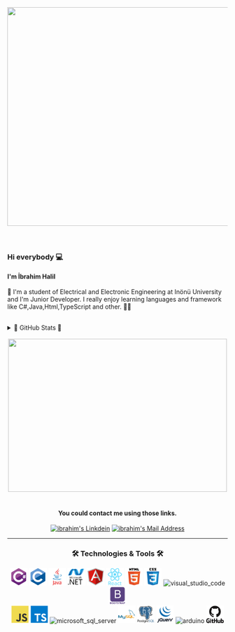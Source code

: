 
<div align="center">
  <a><img src="https://i.pinimg.com/originals/2b/a7/f8/2ba7f879fb94c9bebe5bff9da7dfbab7.gif" alt="" border="0" width="1000" height="500"></a>

</div>
<br><br>

### Hi everybody 💻

#### I'm İbrahim Halil
💬  I'm a student of Electrical and Electronic Engineering at Inönü University and I'm Junior Developer. I really enjoy learning languages and framework like C#,Java,Html,TypeScript and other. 👨‍💻 
<br/> <br/>

 <details>
 <summary> 🌟 GitHub Stats 🌟 </summary>
 
 
### [![Github](https://img.shields.io/github/followers/ibrahimhalil-isik?label=Follow&style=social)](https://github.com/ibrahimhalil-isik)

<p align="left"> <img src="https://komarev.com/ghpvc/?username=ibrahimhalil-isik&label=Profile%20views&color=0e75b6&style=flat" alt="ibrahimhalil-isik" /> </p>

![ibrahim's github stats](https://github-readme-stats.vercel.app/api?username=ibrahimhalil-isik&show_icons=true&theme=dark) ![Top Langs](https://github-readme-stats.vercel.app/api/top-langs/?username=ibrahimhalil-isik&theme=tokyonight)
</details>
<br/>
<div align="center">
  <a><img src="https://www.uweta.com/wp-content/uploads/2021/02/Web-Tasarim.gif" alt="" border="0" width="500" height="350"></a>
</div>
<br/>
<h4 align="center">You could contact me using those links.</h4>
<p align="center">
  <a href="https://www.linkedin.com/in/ibrahim-halil-isik/" target="_blank" rel="nofollow"><img alt="ibrahim's Linkdein" src="https://img.shields.io/badge/LinkedIn-0077B5?style=for-the-badge&logo=linkedin&logoColor=white" /></a>
  <a href="mailto:ibrahimh.isik0272@gmail.com" target="_blank" rel="nofollow"><img alt="ibrahim's Mail Address" src="https://img.shields.io/badge/Gmail-D14836?style=for-the-badge&logo=gmail&logoColor=white" /></a>
 </p>
 <hr> 
<h3 align="center"> 🛠 Technologies & Tools 🛠 </h3>
<p align="center">
<img src="https://raw.githubusercontent.com/devicons/devicon/master/icons/csharp/csharp-original.svg" alt="c#" width="40" height="40"/> 
 <img src="https://raw.githubusercontent.com/devicons/devicon/master/icons/c/c-original.svg" alt="c" width="40" height="40"/> 
 <img src="https://raw.githubusercontent.com/devicons/devicon/master/icons/java/java-original-wordmark.svg" alt="java" width="40" height="40"/>
<img src="https://raw.githubusercontent.com/devicons/devicon/master/icons/dot-net/dot-net-original-wordmark.svg" width="40" height="40" />
  <img src="https://raw.githubusercontent.com/devicons/devicon/master/icons/angularjs/angularjs-original.svg" alt="angular" width="40" height="40"/>
  <img src="https://raw.githubusercontent.com/devicons/devicon/master/icons/react/react-original-wordmark.svg" alt="react" width="40" height="40"/>
<img src="https://raw.githubusercontent.com/devicons/devicon/master/icons/html5/html5-original-wordmark.svg" alt="html5" width="40" height="40"/> 
<img src="https://raw.githubusercontent.com/devicons/devicon/master/icons/css3/css3-original-wordmark.svg" alt="css3" width="40" height="40"/> 
 <img src="https://user-images.githubusercontent.com/59020581/117362577-18555280-aec4-11eb-94ef-401c9f28eb38.png" alt="visual_studio_code" width="40" height="40"/>
  <img src="https://raw.githubusercontent.com/devicons/devicon/master/icons/bootstrap/bootstrap-plain-wordmark.svg" alt="bootsrap" width="40" height="40"/>
 
 <br/>
  <img src="https://raw.githubusercontent.com/devicons/devicon/master/icons/javascript/javascript-original.svg" alt="css3" width="40" height="40"/> 
  <img src="https://raw.githubusercontent.com/devicons/devicon/master/icons/typescript/typescript-original.svg" alt="typescript" width="40" height="40"/>
 <img src="https://user-images.githubusercontent.com/59020581/117359010-84818780-aebf-11eb-8791-3bd7991de5fb.png" alt="microsoft_sql_server" width="40" height="40"/>
 <img src="https://raw.githubusercontent.com/devicons/devicon/master/icons/mysql/mysql-original-wordmark.svg" alt="my_sql" width="40" height="40"/> 
 <img src="https://raw.githubusercontent.com/devicons/devicon/master/icons/postgresql/postgresql-original-wordmark.svg" alt="postgre_sql" width="40" height="40"/>
  <img src="https://raw.githubusercontent.com/devicons/devicon/master/icons/jquery/jquery-original-wordmark.svg" alt="java" width="40" height="40"/>
 <img src="https://camo.githubusercontent.com/b3a1cdd20d0f308634ddd4598cdaa729c2d77047f51e66fa7206b9b4bac94c23/68747470733a2f2f63646e2e776f726c64766563746f726c6f676f2e636f6d2f6c6f676f732f61726475696e6f2d312e737667" alt="arduino" width="40" height="40"/> 
  <img src="https://raw.githubusercontent.com/devicons/devicon/master/icons/github/github-original-wordmark.svg" alt="github" width="40" height="40"/>
 
</p>

<!-- ### Hi there 👋

## [![Github](https://img.shields.io/github/followers/ibrahimhalil-isik?label=Follow&style=social)](https://github.com/ibrahimhalil-isik)

**ibrahimhalil-isik/ibrahimhalil-isik** is a ✨ _special_ ✨ repository because its `README.md` (this file) appears on your GitHub profile.

  **Profile Views**

![Visitor Count](https://profile-counter.glitch.me/{ibrahimhalil-isik}/count.svg)

-->
